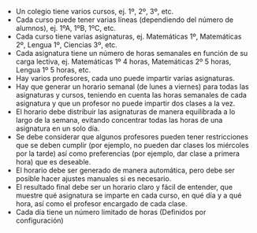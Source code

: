 - Un colegio tiene varios cursos, ej. 1º, 2º, 3º, etc.
- Cada curso puede tener varias líneas (dependiendo del número de alumnos), ej. 1ºA, 1ºB, 1ºC, etc.
- Cada curso tiene varias asignaturas, ej. Matemáticas 1º, Matemáticas 2º, Lengua 1º, Ciencias 3º, etc.
- Cada asignatura tiene un número de horas semanales en función de su carga lectiva, ej. Matemáticas 1º 4 horas, Matemáticas 2º 5 horas, Lengua 1º 5 horas, etc.
- Hay varios profesores, cada uno puede impartir varias asignaturas.
- Hay que generar un horario semanal (de lunes a viernes) para todas las asignaturas y cursos, teniendo en cuenta las horas semanales de cada asignatura y que un profesor no puede impartir dos clases a la vez.
- El horario debe distribuir las asignaturas de manera equilibrada a lo largo de la semana, evitando concentrar todas las horas de una asignatura en un solo día.
- Se debe considerar que algunos profesores pueden tener restricciones que se deben cumplir (por ejemplo, no pueden dar clases los miércoles por la tarde) así como preferencias (por ejemplo, dar clase a primera hora) que es deseable.
- El horario debe ser generado de manera automática, pero debe ser posible hacer ajustes manuales si es necesario.
- El resultado final debe ser un horario claro y fácil de entender, que muestre qué asignatura se imparte en cada curso, en qué día y a qué hora, así como el profesor encargado de cada clase.
- Cada día tiene un número limitado de horas (Definidos por configuración)